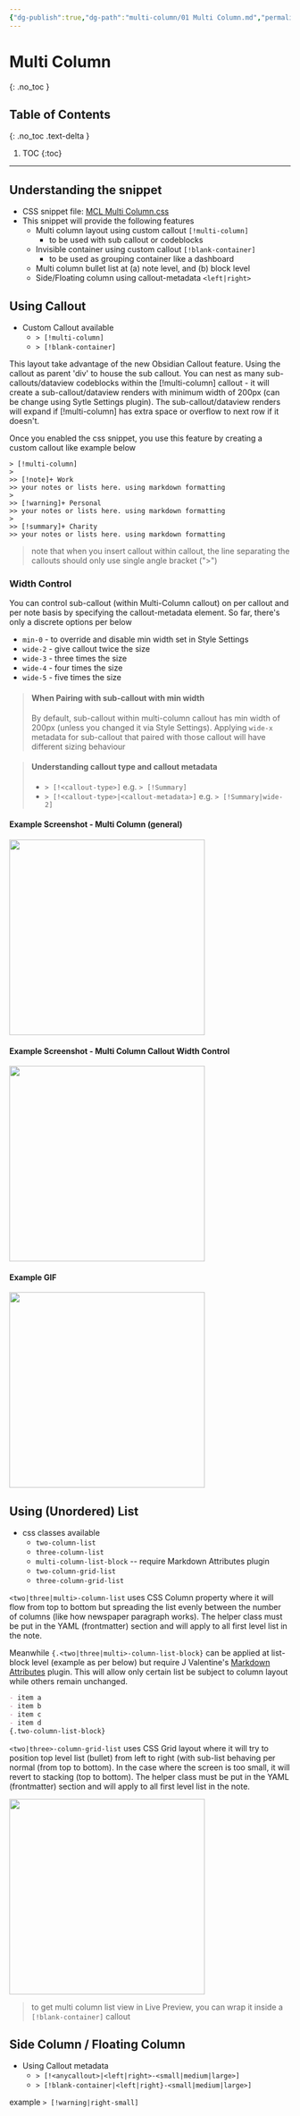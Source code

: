 ```yaml
---
{"dg-publish":true,"dg-path":"multi-column/01 Multi Column.md","permalink":"/multi-column/01-multi-column/","title":"Multi Column","noteIcon":"","updated":"2023-10-21T21:43:45.243+08:00"}
---
```



# Multi Column
{: .no_toc }

## Table of Contents
{: .no_toc .text-delta }

1. TOC
{:toc}

---

## Understanding the snippet
- CSS snippet file: [MCL Multi Column.css](https://github.com/efemkay/obsidian-modular-css-layout/blob/main/MCL%20Multi%20Column.css)
- This snippet will provide the following features
	- Multi column layout using custom callout `[!multi-column]`
		- to be used with sub callout or codeblocks
	- Invisible container using custom callout `[!blank-container]`
		- to be used as grouping container like a dashboard
	- Multi column bullet list at (a) note level, and (b) block level
	- Side/Floating column using callout-metadata `<left|right>`


## Using Callout
- Custom Callout available
	- `> [!multi-column]`
	- `> [!blank-container]`

This layout take advantage of the new Obsidian Callout feature. Using the callout as parent 'div' to house the sub callout. You can nest as many sub-callouts/dataview codeblocks within the [!multi-column] callout - it will create a sub-callout/dataview renders with minimum width of 200px (can be change using Sytle Settings plugin). The sub-callout/dataview renders will expand if [!multi-column] has extra space or overflow to next row if it doesn't.

Once you enabled the css snippet, you use this feature by creating a custom callout like example below

```
> [!multi-column]
>
>> [!note]+ Work
>> your notes or lists here. using markdown formatting
>
>> [!warning]+ Personal
>> your notes or lists here. using markdown formatting
>
>> [!summary]+ Charity
>> your notes or lists here. using markdown formatting
```

> note that when you insert callout within callout, the line separating the callouts should only use single angle bracket (">")

### Width Control
You can control sub-callout (within Multi-Column callout) on per callout and per note basis by specifying the callout-metadata element. So far, there's only a discrete options per below
- `min-0` - to override and disable min width set in Style Settings
- `wide-2` - give callout twice the size
- `wide-3` - three times the size
- `wide-4` - four times the size
- `wide-5` - five times the size

> #### When Pairing with sub-callout with min width
> By default, sub-callout within multi-column callout has min width of 200px (unless you changed it via Style Settings). Applying `wide-x` metadata for sub-callout that paired with those callout will have different sizing behaviour

> #### Understanding callout type and callout metadata
> - `> [!<callout-type>]` e.g. `> [!Summary]`
> - `> [!<callout-type>|<callout-metadata>]` e.g. `> [!Summary|wide-2]`

#### Example Screenshot - Multi Column (general)
<img src="https://user-images.githubusercontent.com/42369515/163700561-c8d62aa3-0ac8-488c-a80e-8bfb3b539ca8.png" height="350px" />

#### Example Screenshot - Multi Column Callout Width Control
<img src="https://raw.githubusercontent.com/efemkay/obsidian-modular-css-layout/main/docs/assets/mc-callout-width-control.png" height="350px" />

#### Example GIF
<img src="https://raw.githubusercontent.com/efemkay/obsidian-modular-css-layout/main/docs/assets/how%20to%20install%20and%20enable%20MCL.gif" height="350px" />

## Using (Unordered) List
- css classes available
	- `two-column-list`
	- `three-column-list`
	- `multi-column-list-block` -- require Markdown Attributes plugin
	- `two-column-grid-list`
	- `three-column-grid-list`

`<two|three|multi>-column-list` uses CSS Column property where it will flow from top to bottom but spreading the list evenly between the number of columns (like how newspaper paragraph works). The helper class must be put in the YAML (frontmatter) section and will apply to all first level list in the note.

Meanwhile `{.<two|three|multi>-column-list-block}` can be applied at list-block level (example as per below) but require J Valentine's [Markdown Attributes](https://github.com/valentine195/obsidian-markdown-attributes) plugin. This will allow only certain list be subject to column layout while others remain unchanged.
```markdown
- item a
- item b
- item c
- item d
{.two-column-list-block}
```

`<two|three>-column-grid-list` uses CSS Grid layout where it will try to position top level list (bullet) from left to right (with sub-list behaving per normal (from top to bottom). In the case where the screen is too small, it will revert to stacking (top to bottom). The helper class must be put in the YAML (frontmatter) section and will apply to all first level list in the note.

<img src="https://user-images.githubusercontent.com/42369515/163700640-245e4275-f329-4cb2-9138-07cb276354cc.png" height="350px">

> to get multi column list view in Live Preview, you can wrap it inside a `[!blank-container]` callout

## Side Column / Floating Column
- Using Callout metadata
	- `> [!<anycallout>|<left|right>-<small|medium|large>]`
	- `> [!blank-container|<left|right}-<small|medium|large>]`

example
`> [!warning|right-small]`
